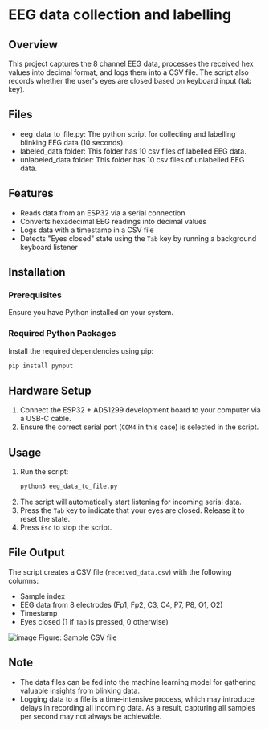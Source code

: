 # EEG data collection and labelling

## Overview
This project captures the 8 channel EEG data, processes the received hex values into decimal format, and logs them into a CSV file. The script also records whether the user's eyes are closed based on keyboard input (tab key).

## Files
- eeg_data_to_file.py: The python script for collecting and labelling blinking EEG data (10 seconds).
- labeled_data folder: This folder has 10 csv files of labelled EEG data.
- unlabeled_data folder: This folder has 10 csv files of unlabelled EEG data.

## Features
- Reads data from an ESP32 via a serial connection
- Converts hexadecimal EEG readings into decimal values
- Logs data with a timestamp in a CSV file
- Detects "Eyes closed" state using the `Tab` key by running a background keyboard listener

## Installation
### Prerequisites
Ensure you have Python installed on your system.

### Required Python Packages
Install the required dependencies using pip:
```sh
pip install pynput
```

## Hardware Setup
1. Connect the ESP32 + ADS1299 development board to your computer via a USB-C cable.
2. Ensure the correct serial port (`COM4` in this case) is selected in the script.

## Usage
1. Run the script:
   ```sh
   python3 eeg_data_to_file.py
   ```
2. The script will automatically start listening for incoming serial data.
3. Press the `Tab` key to indicate that your eyes are closed. Release it to reset the state.
4. Press `Esc` to stop the script.

## File Output
The script creates a CSV file (`received_data.csv`) with the following columns:
- Sample index
- EEG data from 8 electrodes (Fp1, Fp2, C3, C4, P7, P8, O1, O2)
- Timestamp
- Eyes closed (1 if `Tab` is pressed, 0 otherwise)

![image](https://github.com/user-attachments/assets/4a46b578-f61c-4438-a378-ca1189c3cf49)
Figure: Sample CSV file

## Note
- The data files can be fed into the machine learning model for gathering valuable insights from blinking data.
- Logging data to a file is a time-intensive process, which may introduce delays in recording all incoming data. As a result, capturing all samples per second may not always be achievable.
